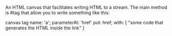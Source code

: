 An HTML canvas that facilitates writing HTML to a stream. The main method is #tag that allow you to write something like this:

canvas tag
        name: 'a';
        parameterAt: 'href' put: href;
        with: [ "some code that generates the HTML inside the link" ]